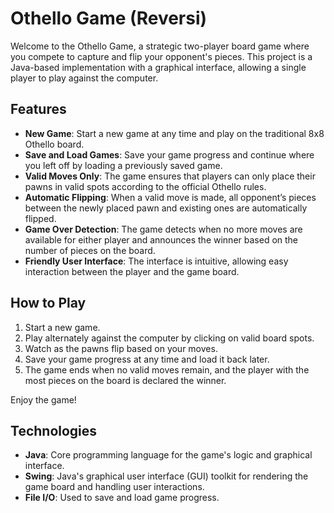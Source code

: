 # Othello Game (Reversi)

Welcome to the Othello Game, a strategic two-player board game where you compete to capture and flip your opponent's pieces. This project is a Java-based implementation with a graphical interface, allowing a single player to play against the computer.

## Features

- **New Game**: Start a new game at any time and play on the traditional 8x8 Othello board.
- **Save and Load Games**: Save your game progress and continue where you left off by loading a previously saved game.
- **Valid Moves Only**: The game ensures that players can only place their pawns in valid spots according to the official Othello rules.
- **Automatic Flipping**: When a valid move is made, all opponent’s pieces between the newly placed pawn and existing ones are automatically flipped.
- **Game Over Detection**: The game detects when no more moves are available for either player and announces the winner based on the number of pieces on the board.
- **Friendly User Interface**: The interface is intuitive, allowing easy interaction between the player and the game board.

## How to Play

1. Start a new game.
2. Play alternately against the computer by clicking on valid board spots.
3. Watch as the pawns flip based on your moves.
4. Save your game progress at any time and load it back later.
5. The game ends when no valid moves remain, and the player with the most pieces on the board is declared the winner.

Enjoy the game!

## Technologies

- **Java**: Core programming language for the game's logic and graphical interface.
- **Swing**: Java's graphical user interface (GUI) toolkit for rendering the game board and handling user interactions.
- **File I/O**: Used to save and load game progress.
